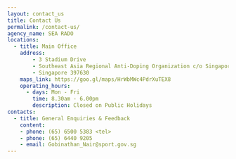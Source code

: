 ```yaml
---
layout: contact_us
title: Contact Us
permalink: /contact-us/
agency_name: SEA RADO
locations:
  - title: Main Office
    address:
        - 3 Stadium Drive
        - Southeast Asia Regional Anti-Doping Organization c/o Singapore Sports Council
        - Singapore 397630
    maps_link: https://goo.gl/maps/HrWbMWc4PdrXuTEX8
    operating_hours:
      - days: Mon - Fri
        time: 8.30am - 6.00pm
        description: Closed on Public Holidays
contacts:
  - title: General Enquiries & Feedback
    content:
    - phone: (65) 6500 5383 <tel>
    - phone: (65) 6440 9205
    - email: Gobinathan_Nair@sport.gov.sg
---
```


